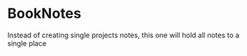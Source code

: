 # BookNotes
Instead of creating single projects notes, this one will hold all notes to a single place
